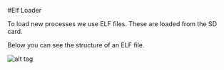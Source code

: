 #Elf Loader

To load new processes we use ELF files. These are loaded from the SD card.

Below you can see the structure of an ELF file.

![alt tag](https://raw.github.com/BRO-FHV/docs/master/images/elf.png)

